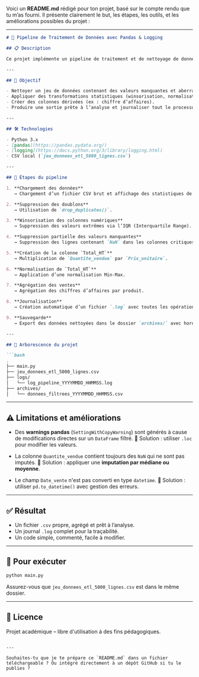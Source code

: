 Voici un **README.md** rédigé pour ton projet, basé sur le compte rendu que tu m’as fourni. Il présente clairement le but, les étapes, les outils, et les améliorations possibles du projet :

---

````markdown
# 🧼 Pipeline de Traitement de Données avec Pandas & Logging

## 📋 Description

Ce projet implémente un pipeline de traitement et de nettoyage de données en Python, utilisant `pandas` pour la manipulation des données et `logging` pour la traçabilité complète des opérations. Le script traite un fichier CSV contenant des ventes de produits, et applique différentes étapes de nettoyage, transformation et agrégation, avant de sauvegarder les résultats.

---

## 🎯 Objectif

- Nettoyer un jeu de données contenant des valeurs manquantes et aberrantes.
- Appliquer des transformations statistiques (winsorisation, normalisation).
- Créer des colonnes dérivées (ex : chiffre d’affaires).
- Produire une sortie prête à l’analyse et journaliser tout le processus.

---

## 🛠️ Technologies

- Python 3.x
- [pandas](https://pandas.pydata.org/)
- [logging](https://docs.python.org/3/library/logging.html)
- CSV local (`jeu_donnees_etl_5000_lignes.csv`)

---

## 🧪 Étapes du pipeline

1. **Chargement des données**  
   → Chargement d’un fichier CSV brut et affichage des statistiques de base.

2. **Suppression des doublons**  
   → Utilisation de `drop_duplicates()`.

3. **Winsorisation des colonnes numériques**  
   → Suppression des valeurs extrêmes via l’IQR (Interquartile Range).

4. **Suppression partielle des valeurs manquantes**  
   → Suppression des lignes contenant `NaN` dans les colonnes critiques (`Nom_produit`, `Prix_unitaire`).

5. **Création de la colonne `Total_HT`**  
   → Multiplication de `Quantite_vendue` par `Prix_unitaire`.

6. **Normalisation de `Total_HT`**  
   → Application d’une normalisation Min-Max.

7. **Agrégation des ventes**  
   → Agrégation des chiffres d’affaires par produit.

8. **Journalisation**  
   → Création automatique d’un fichier `.log` avec toutes les opérations effectuées.

9. **Sauvegarde**  
   → Export des données nettoyées dans le dossier `archives/` avec horodatage.

---

## 📁 Arborescence du projet

```bash
.
├── main.py
├── jeu_donnees_etl_5000_lignes.csv
├── logs/
│   └── log_pipeline_YYYYMMDD_HHMMSS.log
├── archives/
│   └── donnees_filtrees_YYYYMMDD_HHMMSS.csv
````

---

## ⚠️ Limitations et améliorations

* Des **warnings pandas** (`SettingWithCopyWarning`) sont générés à cause de modifications directes sur un `DataFrame` filtré.
  🔧 Solution : utiliser `.loc` pour modifier les valeurs.

* La colonne `Quantite_vendue` contient toujours des `NaN` qui ne sont pas imputés.
  🔧 Solution : appliquer une **imputation par médiane ou moyenne**.

* Le champ `Date_vente` n'est pas converti en type `datetime`.
  🔧 Solution : utiliser `pd.to_datetime()` avec gestion des erreurs.

---

## ✅ Résultat

* Un fichier `.csv` propre, agrégé et prêt à l’analyse.
* Un journal `.log` complet pour la traçabilité.
* Un code simple, commenté, facile à modifier.

---

## 🚀 Pour exécuter

```bash
python main.py
```

Assurez-vous que `jeu_donnees_etl_5000_lignes.csv` est dans le même dossier.

---

## 📜 Licence

Projet académique – libre d'utilisation à des fins pédagogiques.

```

---

Souhaites-tu que je te prépare ce `README.md` dans un fichier téléchargeable ? Ou intégré directement à un dépôt GitHub si tu le publies ?
```
